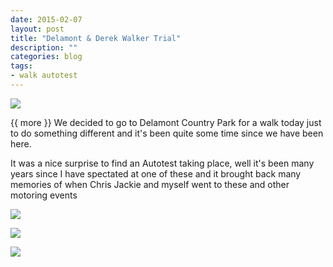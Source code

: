 ```yaml
---
date: 2015-02-07
layout: post
title: "Delamont & Derek Walker Trial"
description: ""
categories: blog 
tags:
- walk autotest
---
```


<!--start excerpt-->

![](/images/2015/2015-02-07-delamont-derek-walker-trial.jpg)

{{ more }}
We decided to go to Delamont Country Park for a walk today just to do something different and it's been quite some time since we have been here.

It was a nice surprise to find an Autotest taking place, well it's been many years since I have spectated at one of these and it brought back many memories of when Chris Jackie and myself went to these and other motoring events

![](/images/2015/2015-02-07-delamont-derek-walker-trial-2.jpg)

![](/images/2015/2015-02-07-delamont-derek-walker-trial-3.jpg)

![](/images/2015/2015-02-07-delamont-derek-walker-trial-4.jpg)

